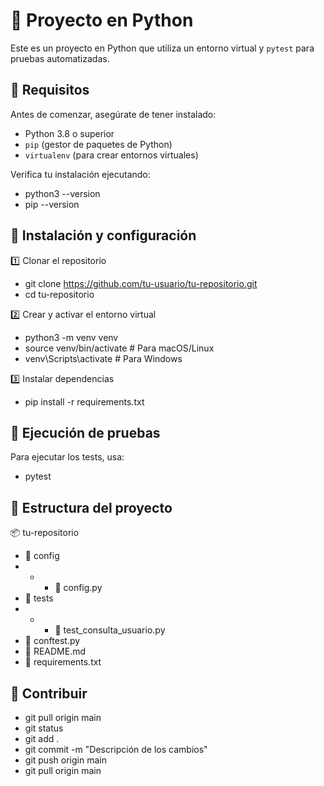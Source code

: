 # 🚀 Proyecto en Python

Este es un proyecto en Python que utiliza un entorno virtual y `pytest` para pruebas automatizadas.

## 📌 Requisitos

Antes de comenzar, asegúrate de tener instalado:

- Python 3.8 o superior  
- `pip` (gestor de paquetes de Python)  
- `virtualenv` (para crear entornos virtuales)  

Verifica tu instalación ejecutando:

- python3 --version
- pip --version

## 📌 Instalación y configuración
1️⃣ Clonar el repositorio
- git clone https://github.com/tu-usuario/tu-repositorio.git
- cd tu-repositorio

2️⃣ Crear y activar el entorno virtual
- python3 -m venv venv
- source venv/bin/activate  # Para macOS/Linux
- venv\Scripts\activate      # Para Windows

3️⃣ Instalar dependencias
- pip install -r requirements.txt

## 🧪 Ejecución de pruebas
Para ejecutar los tests, usa:
- pytest

## 📂 Estructura del proyecto

📦 tu-repositorio
- 📂 config
- - - 📜 config.py
- 📂 tests
- - - 📜 test_consulta_usuario.py
- 📜 conftest.py
- 📜 README.md
- 📜 requirements.txt

## 🚀 Contribuir
- git pull origin main
- git status
- git add .
- git commit -m "Descripción de los cambios"
- git push origin main
- git pull origin main